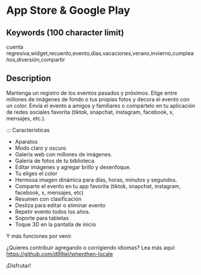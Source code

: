 # App Store & Google Play

## Keywords (100 character limit)
cuenta regresiva,widget,recuento,evento,días,vacaciones,verano,invierno,cumpleaños,diversión,compartir

## Description
Mantenga un registro de los eventos pasados y próximos.
Elige entre millones de imágenes de fondo o tus propias fotos y decora el evento con un color.
Envía el evento a amigos y familiares o compártelo en tu aplicación de redes sociales favorita (tiktok, snapchat, instagram, facebook, x, mensajes, etc.).

::: Características
- Aparatos
- Modo claro y oscuro
- Galería web con millones de imágenes.
- Galería de fotos de tu biblioteca.
- Editar imágenes y agregar brillo y desenfoque.
- Tu eliges el color
- Hermosa imagen dinámica para días, horas, minutos y segundos.
- Comparte el evento en tu app favorita (tiktok, snapchat, instagram, facebook, x, mensajes, etc)
- Resumen con clasificación
- Desliza para editar o eliminar evento
- Repetir evento todos los años.
- Soporte para tabletas
- Toque 3D en la pantalla de inicio

Y más funciones por venir.

¿Quieres contribuir agregando o corrigiendo idiomas? Lea más aquí: https://github.com/d99iel/whenthen-locale

¡Disfrutar!